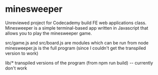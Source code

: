 # minesweeper

Unreviewed project for Codecademy build FE web applications class.  Minesweeper is a simple terminal-based app written in Javascript that allows you to play the minesweeper game. 

src/game.js and src/board.js are modules which can be run from node
minesweeper.js is the full program (since I couldn't get the transpiled version to work)

lib/* transpiled versions of the program (from npm run build) -- currently don't work
